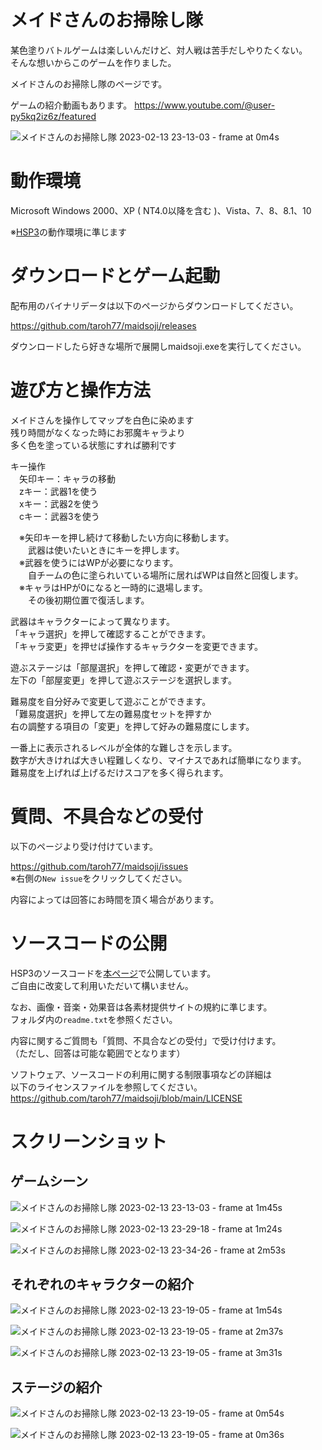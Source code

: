 # メイドさんのお掃除し隊

某色塗りバトルゲームは楽しいんだけど、対人戦は苦手だしやりたくない。  
そんな想いからこのゲームを作りました。

メイドさんのお掃除し隊のページです。  

ゲームの紹介動画もあります。
https://www.youtube.com/@user-py5kq2iz6z/featured

![メイドさんのお掃除し隊 2023-02-13 23-13-03 - frame at 0m4s](https://user-images.githubusercontent.com/19423263/218773273-3a9819d3-8b4b-4217-9d18-42d6ceab14eb.jpg)

# 動作環境

Microsoft Windows 2000、XP ( NT4.0以降を含む )、Vista、7、8、8.1、10

※[HSP3](https://hsp.tv/)の動作環境に準じます

# ダウンロードとゲーム起動

配布用のバイナリデータは以下のページからダウンロードしてください。

https://github.com/taroh77/maidsoji/releases

ダウンロードしたら好きな場所で展開しmaidsoji.exeを実行してください。

# 遊び方と操作方法

メイドさんを操作してマップを白色に染めます  
残り時間がなくなった時にお邪魔キャラより  
多く色を塗っている状態にすれば勝利です  

キー操作  
　矢印キー：キャラの移動  
　zキー：武器1を使う  
　xキー：武器2を使う  
　cキー：武器3を使う  

　※矢印キーを押し続けて移動したい方向に移動します。  
　　武器は使いたいときにキーを押します。  
　※武器を使うにはWPが必要になります。  
　　自チームの色に塗られいている場所に居ればWPは自然と回復します。  
　※キャラはHPが0になると一時的に退場します。  
　　その後初期位置で復活します。  

武器はキャラクターによって異なります。  
「キャラ選択」を押して確認することができます。  
「キャラ変更」を押せば操作するキャラクターを変更できます。  

遊ぶステージは「部屋選択」を押して確認・変更ができます。  
左下の「部屋変更」を押して遊ぶステージを選択します。  

難易度を自分好みで変更して遊ぶことができます。  
「難易度選択」を押して左の難易度セットを押すか  
右の調整する項目の「変更」を押して好みの難易度にします。  

一番上に表示されるレベルが全体的な難しさを示します。  
数字が大きければ大きい程難しくなり、マイナスであれば簡単になります。  
難易度を上げれば上げるだけスコアを多く得られます。  

# 質問、不具合などの受付

以下のページより受け付けています。  

https://github.com/taroh77/maidsoji/issues  
※右側の`New issue`をクリックしてください。

内容によっては回答にお時間を頂く場合があります。  

# ソースコードの公開

HSP3のソースコードを[本ページ](https://github.com/taroh77/maidsoji)で公開しています。  
ご自由に改変して利用いただいて構いません。  

なお、画像・音楽・効果音は各素材提供サイトの規約に準じます。  
フォルダ内の`readme.txt`を参照ください。  

内容に関するご質問も「質問、不具合などの受付」で受け付けます。  
（ただし、回答は可能な範囲でとなります）  

ソフトウェア、ソースコードの利用に関する制限事項などの詳細は  
以下のライセンスファイルを参照してください。  
https://github.com/taroh77/maidsoji/blob/main/LICENSE

# スクリーンショット

## ゲームシーン

![メイドさんのお掃除し隊 2023-02-13 23-13-03 - frame at 1m45s](https://user-images.githubusercontent.com/19423263/218773472-461ac174-2255-4923-809b-ede8d80ae677.jpg)

![メイドさんのお掃除し隊 2023-02-13 23-29-18 - frame at 1m24s](https://user-images.githubusercontent.com/19423263/218773504-920068b0-3cde-4b46-b996-f389f0aba16f.jpg)

![メイドさんのお掃除し隊 2023-02-13 23-34-26 - frame at 2m53s](https://user-images.githubusercontent.com/19423263/218773541-23565b96-58fb-4721-b52f-0212a5015d0d.jpg)

## それぞれのキャラクターの紹介

![メイドさんのお掃除し隊 2023-02-13 23-19-05 - frame at 1m54s](https://user-images.githubusercontent.com/19423263/218773366-a54cb054-88fb-4b4d-b4ea-3da338cd651d.jpg)

![メイドさんのお掃除し隊 2023-02-13 23-19-05 - frame at 2m37s](https://user-images.githubusercontent.com/19423263/218773402-38d5d93e-f051-462a-8956-c9c3dc8d19b9.jpg)

![メイドさんのお掃除し隊 2023-02-13 23-19-05 - frame at 3m31s](https://user-images.githubusercontent.com/19423263/218773439-112fda3d-9634-43ff-a437-841136e93c23.jpg)

## ステージの紹介

![メイドさんのお掃除し隊 2023-02-13 23-19-05 - frame at 0m54s](https://user-images.githubusercontent.com/19423263/218773298-71c3d549-6ed2-4fd4-a762-4d718ff6b037.jpg)

![メイドさんのお掃除し隊 2023-02-13 23-19-05 - frame at 0m36s](https://user-images.githubusercontent.com/19423263/218773325-47afa914-d1fa-4d7e-b12c-8e9682a7248e.jpg)
